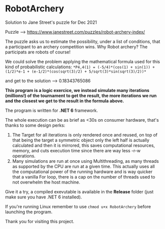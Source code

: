 # RobotArchery
Solution to Jane Street's puzzle for Dec 2021

Puzzle --> https://www.janestreet.com/puzzles/robot-archery-index/

The puzzle asks us to estimate the possibility, under a list of conditions, that a participant to an archery competition wins.
Why Robot archery? The participats are robots of course! 

We could solve the problem applying the mathematical formula used for this kind of probabilistic calculations:
`*P4,4(1) = (-5/4)*(cos(1) + sin(1)) + (1/2)*e-1 + (e-1/2)*(cos(sqrt(3)/2) + 5/sqrt(3)*sin(sqrt(3)/2))*`

and get to the solution --> 0.18343765086

**This program is a logic exercice, we instead simulate many iterations (millions!) of the tournament to get the result, the more iterations we run and the closest we get to the result in the formula above.**

The program is written for **.NET 6** framework.

The whole execution can be as brief as <30s on consumer hardware, that's thanks to some design perks:

1. The Target for all iterations is only rendered once and reused, on top of that being the target a symmetric object only the left half is actually calculated and then it is mirrored, this saves computational resources, memory, and cuts execution time since there are way less -r-w operations.
2. Many simulations are run at once using Multithreading, as many threads as supported by the CPU are run at a given time. This actually uses all the computational power of the running hardware and is way quicker that a vanilla For loop, there is a cap on the number of threads used to not overwhelm the host machine.


Give it a try, a compiled exevutable is available in the **Release** folder (just make sure you have .NET 6 installed). 

If you're running Linux remember to use `chmod u+x RobotArchery` before launching the program.



Thank you for visiting this project.
